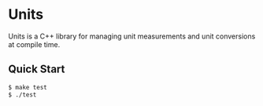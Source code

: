 # Units
Units is a C++ library for managing unit measurements and unit conversions at
compile time.

## Quick Start
```sh
$ make test
$ ./test
```
